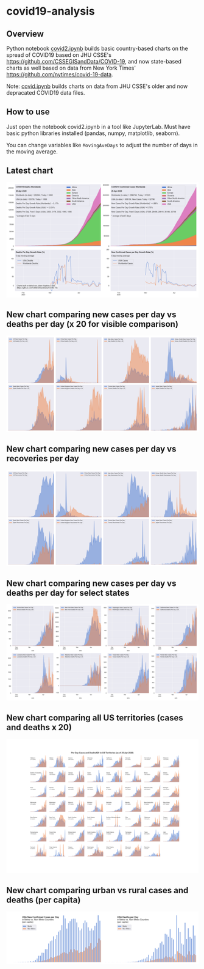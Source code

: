 # covid19-analysis

## Overview
Python notebook [covid2.ipynb](https://github.com/danlaw/covid19-analysis/blob/master/covid2.ipynb) builds basic country-based charts on the spread of COVID19 based on JHU CSSE's https://github.com/CSSEGISandData/COVID-19, and now state-based charts as well based on data from New York Times' https://github.com/nytimes/covid-19-data.

Note: [covid.ipynb](https://github.com/danlaw/covid19-analysis/blob/master/covid.ipynb) builds charts on data from JHU CSSE's older and now depracated COVID19 data files.

## How to use
Just open the notebook covid2.ipynb in a tool like JupyterLab. Must have basic python libraries installed (pandas, numpy, matplotlib, seaborn).

You can change variables like ``MovingAveDays`` to adjust the number of days in the moving average.

## Latest chart
![Latest chart](charts/20200425-covid19-chart.png)

## New chart comparing new cases per day vs deaths per day (x 20 for visible comparison)
![Comparison chart](charts/20200425-comparison-chart.png)

## New chart comparing new cases per day vs recoveries per day
![Recovery chart](charts/20200425-comparison-recovery-chart.png)

## New chart comparing new cases per day vs deaths per day for select states
![Recovery chart](charts/20200425-covid19-states.png)

## New chart comparing all US territories (cases and deaths x 20)
![Recovery chart](charts/20200425-compare-US-territories.png)

## New chart comparing urban vs rural cases and deaths (per capita)
![Recovery chart](charts/20200425-US-counties-urban-vs-rural-per-capita.png)